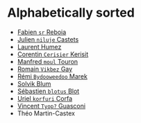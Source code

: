 Alphabetically sorted
=====================

- [Fabien `sr` Reboia](https://github.com/srounet)
- [Julien `niluje` Castets](https://github.com/brmzkw)
- [Laurent Humez](https://github.com/godric7)
- [Corentin `Cerisier` Kerisit](https://github.com/cerisier)
- [Manfred `moul` Touron](https://github.com/moul)
- [Romain `Vikbez` Gay](https://github.com/vikbez)
- [Rémi `Bydooweedoo` Marek](https://github.com/https://github.com/bydooweedoo)
- [Solvik Blum](https://github.com/solvik)
- [Sébastien `blotus` Blot](https://github.com/blotus)
- [Uriel `korfuri` Corfa](https://github.com/korfuri)
- [Vincent `Tyop?` Guasconi](https://github.com/tyop)
- Théo Martin-Castex
